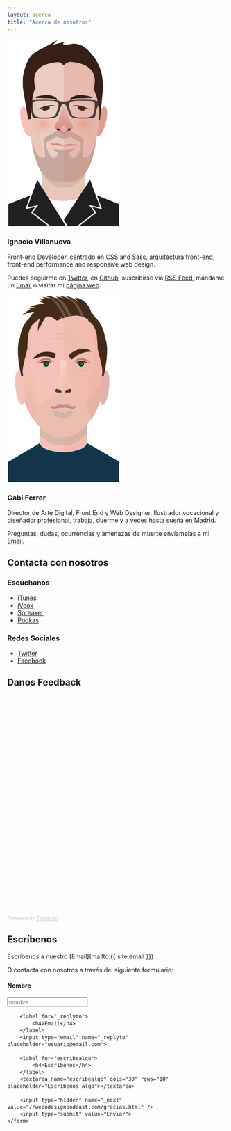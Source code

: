 ```yaml
---
layout: acerca
title: "Acerca de nosotros"
---
```


<div class="acerca__unit  clearfix">
	<img class="acerca__portrait" src="/img/portrait-nacho.svg" alt="Ilustración de Ignacio">
	<div class="acerca__wrapper">
		<h3 class="acerca__name">Ignacio Villanueva</h3>
		<div class="rule"></div>
		<p>Front-end Developer, centrado en CSS and Sass, arquitectura front-end, front-end performance and responsive web design.</p>
		<p class="home-section__p">Puedes seguirme en <a href="https://twitter.com/IgnaciodeNuevo" target="_blank">Twitter</a>, en <a href="https://github.com/IgnaciodeNuevo" target="_blank">Github</a>, suscribirse via <a href="/feed.xml">RSS Feed</a>, mándame un <a href="mailto:ignaciodenuevo@gmail.com">Email</a> o visitar mi <a href="http://ignaciodenuevo.com" target="_blank">página web</a>.</p>
	</div>
</div>

<div class="acerca__unit  clearfix">
	<img class="acerca__portrait" src="/img/portrait-gabriel.svg" alt="Ilustración de Gabriel">
	<div class="acerca__wrapper">
		<h3 class="acerca__name">Gabi Ferrer</h3>
		<div class="rule"></div>
		<p>Director de Arte Digital, Front End y Web Designer. Ilustrador vocacional y diseñador profesional, trabaja, duerme y a veces hasta sueña en Madrid.</p>
		<p>Preguntas, dudas, ocurrencias y amenazas de muerte envíamelas a mi <a href="mailto:gabrielferrerolmos@gmail.com">Email</a>.</p>
	</div>
</div>

<div class="rule"></div>

<h2 class="post-title  post-heading">Contacta con nosotros</h2>

### Escúchanos

+ [iTunes](https://itunes.apple.com/es/podcast/wecodesign-podcast/id1113501272?l=en)
+ [iVoox](http://www.ivoox.com/escuchar-audios-wecodesign-podcast_al_5101204_1.html)
+ [Spreaker](http://www.spreaker.com/user/8737490)
+ [Podkas](http://www.podkas.com/directorio/weckdesign-podcast-de-httpstwitter-comwecodesign)

### Redes Sociales

+ [Twitter](https://twitter.com/wecodesign)
+ [Facebook](https://www.facebook.com/wecodesignpodcast)

<div class="rule  rule--big"></div>

<h2 class="post-title  post-heading">Danos Feedback</h2>

<!-- Change the width and height values to suit you best -->
<div class="typeform-widget" data-url="https://wecodesignpodcast.typeform.com/to/otRQcg" data-text="WeCodeSign Podcast - Topics" style="width:100%;height:500px;"></div>
<script>(function(){var qs,js,q,s,d=document,gi=d.getElementById,ce=d.createElement,gt=d.getElementsByTagName,id='typef_orm',b='https://s3-eu-west-1.amazonaws.com/share.typeform.com/';if(!gi.call(d,id)){js=ce.call(d,'script');js.id=id;js.src=b+'widget.js';q=gt.call(d,'script')[0];q.parentNode.insertBefore(js,q)}})()</script>
<div style="font-family: Sans-Serif;font-size: 12px;color: #999;opacity: 0.5; padding-top: 5px;">Powered by <a href="https://www.typeform.com/examples/forms/?utm_campaign=otRQcg&amp;utm_source=typeform.com-3071253-Basic&amp;utm_medium=typeform&amp;utm_content=typeform-embedded-poweredbytypeform&amp;utm_term=ES" style="color: #999" target="_blank">Typeform</a></div>

<div class="rule  rule--big"></div>

<h2 class="post-title  post-heading">Escríbenos</h2>

Escríbenos a nuestro [Email](mailto:{{ site.email }})

<div class="acerca__unit">
	<p>O contacta con nosotros a través del siguiente formulario: </p>
	<form action="https://formspree.io/wecodesignpodcast@gmail.com" method="POST">
	    <label for="name">
	    	<h4>Nombre</h4>
	    </label>
	    <input type="text" name="name" placeholder="nombre">

	    <label for="_replyto">
	    	<h4>Email</h4>
	    </label>
	    <input type="email" name="_replyto" placeholder="usuario@email.com">

	    <label for="escribealgo">
	    	<h4>Escríbenos</h4>
	    </label>
	    <textarea name="escribealgo" cols="30" rows="10" placeholder="Escríbenos algo"></textarea>

	    <input type="hidden" name="_next" value="//wecodesignpodcast.com/gracias.html" />
	    <input type="submit" value="Enviar">
	</form>
</div>

